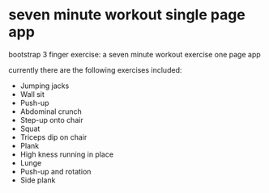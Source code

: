 seven minute workout single page app
===

bootstrap 3 finger exercise: a seven minute workout exercise one page app

currently there are the following exercises included: 

* Jumping jacks
* Wall sit
* Push-up
* Abdominal crunch
* Step-up onto chair
* Squat
* Triceps dip on chair
* Plank
* High kness running in place
* Lunge
* Push-up and rotation
* Side plank
